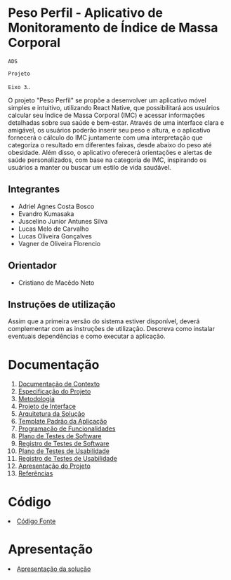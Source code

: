 # Peso Perfil - Aplicativo de Monitoramento de Índice de Massa Corporal

`ADS`

`Projeto`

`Eixo 3`..

O projeto "Peso Perfil" se propõe a desenvolver um aplicativo móvel simples e intuitivo, utilizando React Native, que possibilitará aos usuários calcular seu Índice de Massa Corporal (IMC) e acessar informações detalhadas sobre sua saúde e bem-estar. Através de uma interface clara e amigável, os usuários poderão inserir seu peso e altura, e o aplicativo fornecerá o cálculo do IMC juntamente com uma interpretação que categoriza o resultado em diferentes faixas, desde abaixo do peso até obesidade. Além disso, o aplicativo oferecerá orientações e alertas de saúde personalizados, com base na categoria de IMC, inspirando os usuários a manter ou buscar um estilo de vida saudável.

## Integrantes

* Adriel Agnes Costa Bosco
* Evandro Kumasaka
* Juscelino Junior Antunes Silva
* Lucas Melo de Carvalho
* Lucas Oliveira Gonçalves
* Vagner de Oliveira Florencio

## Orientador

* Cristiano de Macêdo Neto

## Instruções de utilização

Assim que a primeira versão do sistema estiver disponível, deverá complementar com as instruções de utilização. Descreva como instalar eventuais dependências e como executar a aplicação.

# Documentação

<ol>
<li><a href="docs/01-Documentação de Contexto.md"> Documentação de Contexto</a></li>
<li><a href="docs/02-Especificação do Projeto.md"> Especificação do Projeto</a></li>
<li><a href="docs/03-Metodologia.md"> Metodologia</a></li>
<li><a href="docs/04-Projeto de Interface.md"> Projeto de Interface</a></li>
<li><a href="docs/05-Arquitetura da Solução.md"> Arquitetura da Solução</a></li>
<li><a href="docs/06-Template Padrão da Aplicação.md"> Template Padrão da Aplicação</a></li>
<li><a href="docs/07-Programação de Funcionalidades.md"> Programação de Funcionalidades</a></li>
<li><a href="docs/08-Plano de Testes de Software.md"> Plano de Testes de Software</a></li>
<li><a href="docs/09-Registro de Testes de Software.md"> Registro de Testes de Software</a></li>
<li><a href="docs/10-Plano de Testes de Usabilidade.md"> Plano de Testes de Usabilidade</a></li>
<li><a href="docs/11-Registro de Testes de Usabilidade.md"> Registro de Testes de Usabilidade</a></li>
<li><a href="docs/12-Apresentação do Projeto.md"> Apresentação do Projeto</a></li>
<li><a href="docs/13-Referências.md"> Referências</a></li>
</ol>

# Código

<li><a href="src/README.md"> Código Fonte</a></li>

# Apresentação

<li><a href="presentation/README.md"> Apresentação da solução</a></li>
